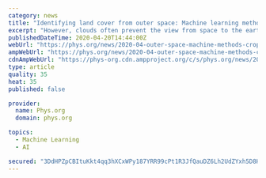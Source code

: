 ```yaml
---
category: news
title: "Identifying land cover from outer space: Machine learning methods provide detailed information on crop types"
excerpt: "However, clouds often prevent the view from space to the earth's surface. The dynamic use of machine learning models can take this local cloud cover into account without resorting to commonly used interpolation methods. This is shown by UFZ scientists in a study published in the journal Remote Sensing of Environment. Their algorithm recognises ..."
publishedDateTime: 2020-04-20T14:44:00Z
webUrl: "https://phys.org/news/2020-04-outer-space-machine-methods-crop.html"
ampWebUrl: "https://phys.org/news/2020-04-outer-space-machine-methods-crop.amp"
cdnAmpWebUrl: "https://phys-org.cdn.ampproject.org/c/s/phys.org/news/2020-04-outer-space-machine-methods-crop.amp"
type: article
quality: 35
heat: 35
published: false

provider:
  name: Phys.org
  domain: phys.org

topics:
  - Machine Learning
  - AI

secured: "3DdHPZpCBItuKkt4qq3hXCxWPy187YRR99cPt1R3JfQauDZ6Lh2UdZYxh5D8HKxnlcJr6YxGLE5MMoZE+eE6dKjq7+EDJ3e6Z1FEZKEHIJShIMPVajob/G7jLAuoEFHfo8aA9y+uuiEDe9y0kkILjjP2oxH6BYw48/4eDK+0z1ZqD+SeM+gFuw5oJw+TNLho7XkkI2/MS9tePhmv45c2JKSUhnD0AWvd41ly+EgSdMCxjE5f6C5JLfgd8KvBOgHACHA+q8hTbp/1MHWSly4Q8sp79PWlWD3UrRJrn07p34QXeYl4PsV5V04fzKbSoXY1aBdM6Ixjr0OUMpDiQ24LIBY/ByPbxRh+DbPLBD+Y4xeIfkXkMjVzXnS/K2cOzmR4cVdBnQB+XvNaztaSXI04k6M1cala+2eQ8AZkGaliWt/CYWV5iHhkDh4ZOFIXszY+fORYnPBYCBXKkVGNJOqcMaX8tdb54QhnPaqUNE28CgY=;DuH607JntVKkqkjGTpMdUg=="
---
```


